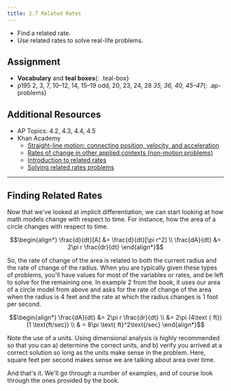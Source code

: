 ```yaml
---
title: 2.7 Related Rates
---
```


- Find a related rate.
- Use related rates to solve real-life problems.

## Assignment

- **Vocabulary** and **teal boxes**{: .teal-box}
- p195 2, 3, 7, 10–12, 14, 15–19 odd, 20, 23, 24, 28 *35, 36, 40, 45–47*{: .ap-problems}

## Additional Resources

- AP Topics: 4.2, 4.3, 4.4, 4.5
- Khan Academy
  - [Straight-line motion: connecting position, velocity, and acceleration](https://www.khanacademy.org/math/ap-calculus-ab/ab-diff-contextual-applications-new/ab-4-2/v/one-dimensional-motion-with-calculus)
  - [Rates of change in other applied contexts (non-motion problems)](https://www.khanacademy.org/math/ap-calculus-ab/ab-diff-contextual-applications-new/ab-4-3/v/modeling-a-forgetting-curve)
  - [Introduction to related rates](https://www.khanacademy.org/math/ap-calculus-ab/ab-diff-contextual-applications-new/ab-4-4/v/rates-of-change-between-radius-and-area-of-circle)
  - [Solving related rates problems](https://www.khanacademy.org/math/ap-calculus-ab/ab-diff-contextual-applications-new/ab-4-5/e/related-rates)

---

## Finding Related Rates

Now that we've looked at implicit differentiation, we can start looking at how math models change with respect to time. For instance, how the area of a circle changes with respect to time.

$$\begin{align*}
\frac{d}{dt}[A] &= \frac{d}{dt}[\pi r^2] \\
\frac{dA}{dt} &= 2\pi r \frac{dr}{dt}
\end{align*}$$

So, the rate of change of the area is related to both the current radius and the rate of change of the radius. When you are typically given these types of problems, you'll have values for most of the variables or rates, and be left to solve for the remaining one. In example 2 from the book, it uses our area of a circle model from above and asks for the rate of change of the area when the radius is 4 feet and the rate at which the radius changes is 1 foot per second.

$$\begin{align*}
\frac{dA}{dt} &= 2\pi r \frac{dr}{dt} \\
&= 2\pi (4\text { ft})(1 \text{ft/sec}) \\
& = 8\pi \text{ ft}^2\text{/sec}
\end{align*}$$

Note the use of a units. Using dimensional analysis is highly recommended so that you can a) determine the correct units, and b) verify you arrived at a correct solution so long as the units make sense in the problem. Here, square feet per second makes sense we are talking about area over time.

And that's it. We'll go through a number of examples, and of course look through the ones provided by the book.
